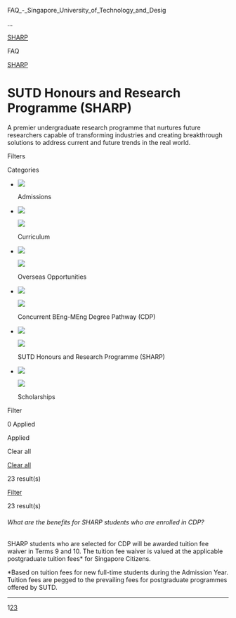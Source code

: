 FAQ_-_Singapore_University_of_Technology_and_Desig



…

 [SHARP](/education/undergraduate/special-programmes/sharp) 

FAQ

[SHARP](https://www.sutd.edu.sg/education/undergraduate/special-programmes/sharp)

SUTD Honours and Research Programme (SHARP)
===========================================

A premier undergraduate research programme that nurtures future researchers capable of transforming industries and creating breakthrough solutions to address current and future trends in the real world.

Filters




Categories 


* ![](/var/www/wp-content/themes/SUTD-main/assets/icons/check.svg)

  Admissions
* ![](/var/www/wp-content/themes/SUTD-main/assets/icons/check.svg)

  ![](/var/www/wp-content/themes/SUTD-main/assets/icons/check-dark.svg)

  Curriculum
* ![](/var/www/wp-content/themes/SUTD-main/assets/icons/check.svg)

  ![](/var/www/wp-content/themes/SUTD-main/assets/icons/check-dark.svg)

  Overseas Opportunities
* ![](/var/www/wp-content/themes/SUTD-main/assets/icons/check.svg)

  ![](/var/www/wp-content/themes/SUTD-main/assets/icons/check-dark.svg)

  Concurrent BEng-MEng Degree Pathway (CDP)
* ![](/var/www/wp-content/themes/SUTD-main/assets/icons/check.svg)

  ![](/var/www/wp-content/themes/SUTD-main/assets/icons/check-dark.svg)

  SUTD Honours and Research Programme (SHARP)
* ![](/var/www/wp-content/themes/SUTD-main/assets/icons/check.svg)

  ![](/var/www/wp-content/themes/SUTD-main/assets/icons/check-dark.svg)

  Scholarships

Filter

0 Applied

Applied

Clear all

[Clear all](https://www.sutd.edu.sg/education/undergraduate/special-programmes/sharp/faq/?)

23 result(s)

[Filter](#popup-sidebar-content)

23 result(s)

###### What are the benefits for SHARP students who are enrolled in CDP?

SHARP students who are selected for CDP will be awarded tuition fee waiver in Terms 9 and 10. The tuition fee waiver is valued at the applicable postgraduate tuition fees\* for Singapore Citizens.

\*Based on tuition fees for new full-time students during the Admission Year. Tuition fees are pegged to the prevailing fees for postgraduate programmes offered by SUTD.

---

1[2](/education/undergraduate/special-programmes/sharp/faq/?paged=2#faq-listing)[3](/education/undergraduate/special-programmes/sharp/faq/?paged=3#faq-listing)


